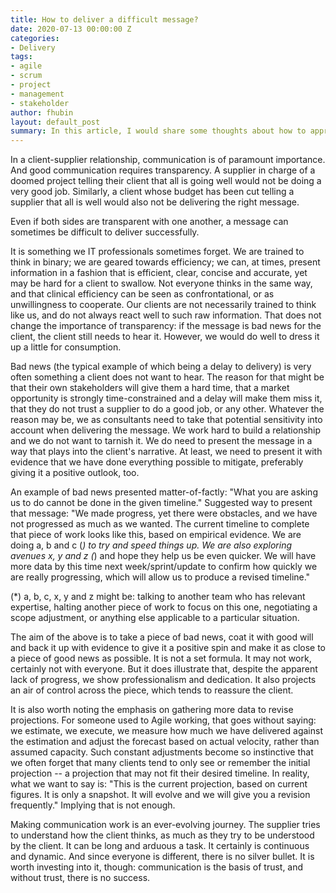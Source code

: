 ```yaml
---
title: How to deliver a difficult message?
date: 2020-07-13 00:00:00 Z
categories:
- Delivery
tags:
- agile
- scrum
- project
- management
- stakeholder
author: fhubin
layout: default_post
summary: In this article, I would share some thoughts about how to approach something we all dread and why it is important to be transparent in an appropriately sensitive way.
---
```


In a client-supplier relationship, communication is of paramount importance. And good communication requires transparency. A supplier in charge of a doomed project telling their client that all is going well would not be doing a very good job. Similarly, a client whose budget has been cut telling a supplier that all is well would also not be delivering the right message.

Even if both sides are transparent with one another, a message can sometimes be difficult to deliver successfully.

It is something we IT professionals sometimes forget. We are trained to think in binary; we are geared towards efficiency; we can, at times, present information in a fashion that is efficient, clear, concise and accurate, yet may be hard for a client to swallow.
Not everyone thinks in the same way, and that clinical efficiency can be seen as confrontational, or as unwillingness to cooperate. Our clients are not necessarily trained to think like us, and do not always react well to such raw information.
That does not change the importance of transparency: if the message is bad news for the client, the client still needs to hear it. However, we would do well to dress it up a little for consumption.

Bad news (the typical example of which being a delay to delivery) is very often something a client does not want to hear. The reason for that might be that their own stakeholders will give them a hard time, that a market opportunity is strongly time-constrained and a delay will make them miss it, that they do not trust a supplier to do a good job, or any other.
Whatever the reason may be, we as consultants need to take that potential sensitivity into account when delivering the message. We work hard to build a relationship and we do not want to tarnish it.
We do need to present the message in a way that plays into the client's narrative. At least, we need to present it with evidence that we have done everything possible to mitigate, preferably giving it a positive outlook, too.

An example of bad news presented matter-of-factly: "What you are asking us to do cannot be done in the given timeline."
Suggested way to present that message: "We made progress, yet there were obstacles, and we have not progressed as much as we wanted. The current timeline to complete that piece of work looks like this, based on empirical evidence. We are doing a, b and c (*) to try and speed things up. We are also exploring avenues x, y and z (*) and hope they help us be even quicker. We will have more data by this time next week/sprint/update to confirm how quickly we are really progressing, which will allow us to produce a revised timeline."

(*) a, b,  c, x, y and z might be: talking to another team who has relevant expertise, halting another piece of work to focus on this one, negotiating a scope adjustment, or anything else applicable to a particular situation.

The aim of the above is to take a piece of bad news, coat it with good will and back it up with evidence to give it a positive spin and make it as close to a piece of good news as possible. It is not a set formula. It may not work, certainly not with everyone. But it does illustrate that, despite the apparent lack of progress, we show professionalism and dedication. It also projects an air of control across the piece, which tends to reassure the client.

It is also worth noting the emphasis on gathering more data to revise projections.
For someone used to Agile working, that goes without saying: we estimate, we execute, we measure how much we have delivered against the estimation and adjust the forecast based on actual velocity, rather than assumed capacity.
Such constant adjustments become so instinctive that we often forget that many clients tend to only see or remember the initial projection -- a projection that may not fit their desired timeline.
In reality, what we want to say is: "This is the current projection, based on current figures. It is only a snapshot. It will evolve and we will give you a revision frequently." Implying that is not enough.

Making communication work is an ever-evolving journey. The supplier tries to understand how the client thinks, as much as they try to be understood by the client. It can be long and arduous a task. It certainly is continuous and dynamic. And since everyone is different, there is no silver bullet. It is worth investing into it, though: communication is the basis of trust, and without trust, there is no success.
